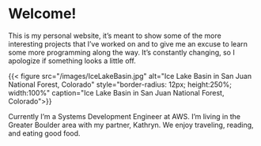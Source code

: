# Welcome!

This is my personal website, it’s meant to show some of the more interesting projects that I’ve worked on and to give me an excuse to learn some more programming along the way. It’s constantly changing, so I apologize if something looks a little off.

 {{< figure src="/images/IceLakeBasin.jpg" alt="Ice Lake Basin in San Juan National Forest, Colorado" style="border-radius: 12px; height:250%; width:100%" caption="Ice Lake Basin in San Juan National Forest, Colorado">}}

Currently I’m a Systems Development Engineer at AWS. I’m living in the Greater Boulder area with my partner, Kathryn. We enjoy traveling, reading, and eating good food.

